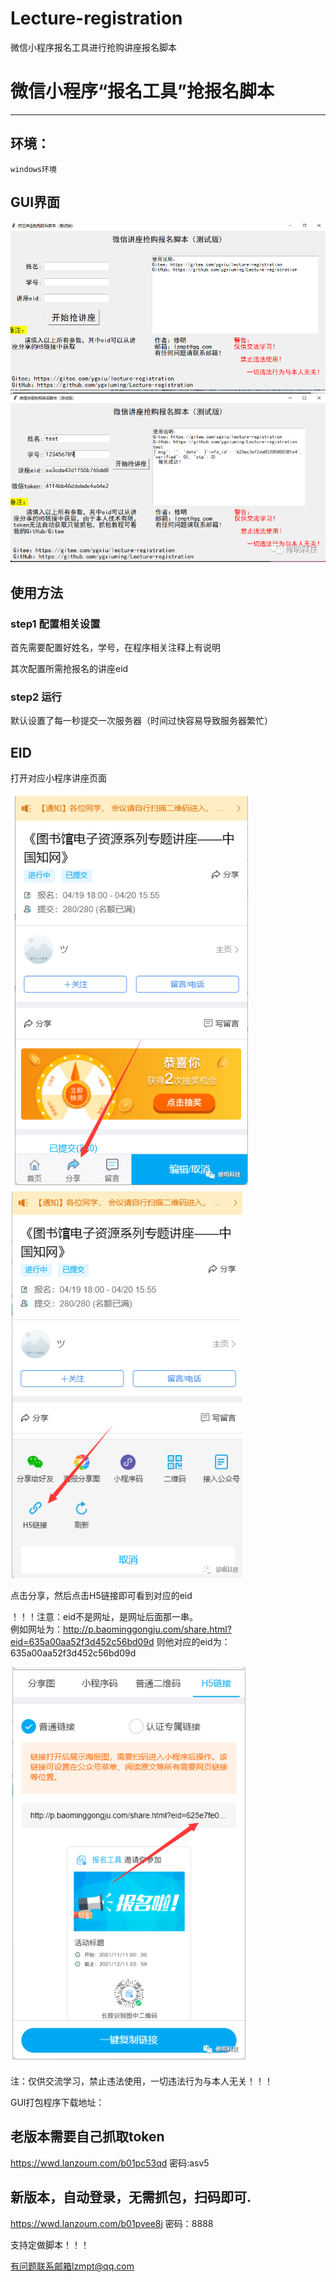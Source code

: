# Lecture-registration

微信小程序报名工具进行抢购讲座报名脚本





# 微信小程序“报名工具”抢报名脚本

---



## 环境：

~~~
windows环境
~~~

## GUI界面
<img src="README.assets/GUI.png"/>

<img src="README.assets/9.png"/>

## 使用方法

### step1 配置相关设置

首先需要配置好姓名，学号，在程序相关注释上有说明

其次配置所需抢报名的讲座eid

### step2 运行

默认设置了每一秒提交一次服务器（时间过快容易导致服务器繁忙）

## EID

打开对应小程序讲座页面

<img src="README.assets/10.png"/>

<img src="README.assets/11.png"/>

点击分享，然后点击H5链接即可看到对应的eid

！！！注意：eid不是网址，是网址后面那一串。
<br>
例如网址为：http://p.baominggongju.com/share.html?eid=635a00aa52f3d452c56bd09d
则他对应的eid为：635a00aa52f3d452c56bd09d

<img src="README.assets/12.png"/>

注：仅供交流学习，禁止违法使用，一切违法行为与本人无关！！！

GUI打包程序下载地址：
## 老版本需要自己抓取token
https://wwd.lanzoum.com/b01pc53qd
密码:asv5

## 新版本，自动登录，无需抓包，扫码即可.
https://wwd.lanzoum.com/b01pvee8j
密码：8888

支持定做脚本！！！

有问题联系邮箱lzmpt@qq.com

